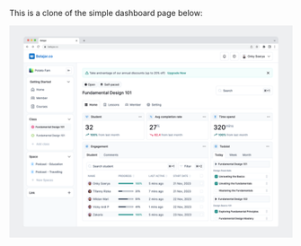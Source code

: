 This is a clone of the simple dashboard page below:

![Sample UI](/course-dashboard/course-dashboard/public/app.png)
